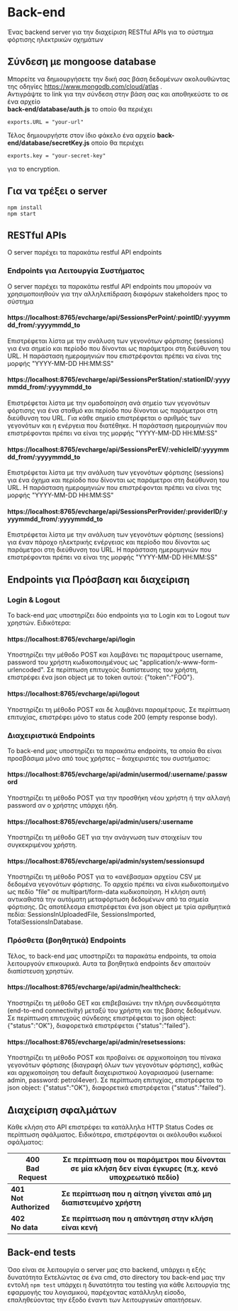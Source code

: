 # Back-end

Ένας backend server για την διαχείριση RESTful APIs για το σύστημα φόρτισης ηλεκτρικών οχημάτων 

## Σύνδεση με mongoose database
Μπορείτε να δημιουργήσετε την δική σας βάση δεδομένων ακολουθώντας της οδηγίες https://www.mongodb.com/cloud/atlas .<br> Αντιγράψτε το link για την σύνδεση στην βάση σας και αποθηκεύστε το σε ένα αρχείο<br>**back-end/database/auth.js** το οποίο θα περιέχει 

    exports.URL = "your-url"

Τέλος δημιουργήστε στον ίδιο φάκελο ένα αρχείο **back-end/database/secretKey.js** οποίο θα περιέχει 

    exports.key = "your-secret-key"

για το encryption.


## Για να τρέξει ο server

    npm install
    npm start

## RESTful APIs
O server παρέχει τα παρακάτω restful API endpoints 
### Endpoints για Λειτουργία Συστήματος
O server παρέχει τα παρακάτω restful API endpoints που μπορούν να χρησιμοποιηθούν για την αλληλεπίδραση διαφόρων stakeholders προς το σύστημα
#### https://localhost:8765/evcharge/api/SessionsPerPoint/:pointID/:yyyymmdd_from/:yyyymmdd_to
 Επιστρέφεται λίστα με την ανάλυση των γεγονότων φόρτισης (sessions) για ένα σημείο και περίοδο που δίνονται ως παράμετροι στη διεύθυνση του URL. Η παράσταση ημερομηνιών που επιστρέφονται πρέπει να είναι της μορφής "YYYY-MM-DD HH:MM:SS"
#### https://localhost:8765/evcharge/api/SessionsPerStation/:stationID/:yyyymmdd_from/:yyyymmdd_to 
 Επιστρέφεται λίστα με την ομαδοποίηση ανά σημείο των γεγονότων φόρτισης για ένα σταθμό και περίοδο που δίνονται ως παράμετροι στη διεύθυνση του URL. Για κάθε σημείο επιστρέφεται ο αριθμός των γεγονότων και η ενέργεια που διατέθηκε. Η παράσταση ημερομηνιών που επιστρέφονται πρέπει να είναι της μορφής "YYYY-MM-DD HH:MM:SS"
####  https://localhost:8765/evcharge/api/SessionsPerEV/:vehicleID/:yyyymmdd_from/:yyyymmdd_to 
Επιστρέφεται λίστα με την ανάλυση των γεγονότων φόρτισης (sessions) για ένα όχημα και περίοδο που δίνονται ως παράμετροι στη διεύθυνση του URL. Η παράσταση ημερομηνιών που επιστρέφονται πρέπει να είναι της μορφής "YYYY-MM-DD HH:MM:SS"
#### https://localhost:8765/evcharge/api/SessionsPerProvider/:providerID/:yyyymmdd_from/:yyyymmdd_to 
Επιστρέφεται λίστα με την ανάλυση των γεγονότων φόρτισης (sessions) για έναν πάροχο ηλεκτρικής ενέργειας και περίοδο που δίνονται ως παράμετροι στη διεύθυνση του URL. Η παράσταση ημερομηνιών που επιστρέφονται πρέπει να είναι της μορφής "YYYY-MM-DD HH:MM:SS"

## Endpoints για Πρόσβαση και διαχείριση

### Login & Logout 
Το back-end μας υποστηρίζει δύο endpoints για το Login και το Logout των χρηστών. Ειδικότερα: 
#### https://localhost:8765/evcharge/api/login
Υποστηρίζει την μέθοδο POST και λαμβάνει τις παραμέτρους username, password του χρήστη κωδικοποιημένους ως "application/x-www-form-urlencoded". Σε περίπτωση επιτυχούς διαπίστευσης του χρήστη, επιστρέφει ένα json object με το token αυτού: {"token":"FOO"}. 
####  https://localhost:8765/evcharge/api/logout
Υποστηρίζει τη μέθοδο POST και δε λαμβάνει παραμέτρους. Σε περίπτωση επιτυχίας, επιστρέφει μόνο το status code 200 (empty response body). 
### Διαχειριστικά Endpoints 

Το back-end μας υποστηρίζει τα παρακάτω endpoints, τα οποία θα είναι προσβάσιμα μόνο από τους χρήστες – διαχειριστές του συστήματος: 

#### https://localhost:8765/evcharge/api/admin/usermod/:username/:password 
Υποστηρίζει τη μέθοδο POST για την προσθήκη νέου χρήστη ή την αλλαγή password αν ο χρήστης υπάρχει ήδη.
#### https://localhost:8765/evcharge/api/admin/users/:username 

Υποστηρίζει τη μέθοδο GET για την ανάγνωση των στοιχείων του συγκεκριμένου χρήστη. 
#### https://localhost:8765/evcharge/api/admin/system/sessionsupd 

Υποστηρίζει τη μέθοδο POST για το «ανέβασμα» αρχείου CSV με δεδομένα γεγονότων φόρτισης. Το αρχείο πρέπει να είναι κωδικοποιημένο ως πεδίο "file" σε multipart/form-data κωδικοποίηση. 
Η κλήση αυτή αντικαθιστά την αυτόματη μεταφόρτωση δεδομένων από τα σημεία φόρτισης. Ως αποτέλεσμα επιστρέφεται ένα json object με τρία αριθμητικά πεδία: SessionsInUploadedFile, SessionsImported, TotalSessionsInDatabase.

### Πρόσθετα (βοηθητικά) Endpoints 
Τέλος, το back-end μας υποστηρίζει τα παρακάτω endpoints, τα οποία λειτουργούν επικουρικά. Αυτα τα βοηθητικά endpoints δεν απαιτούν διαπίστευση χρηστών.
#### https://localhost:8765/evcharge/api/admin/healthcheck: 
Υποστηρίζει τη μέθοδο GET και επιβεβαιώνει την πλήρη συνδεσιμότητα (end-to-end connectivity) μεταξύ του χρήστη και της βάσης δεδομένων. Σε περίπτωση επιτυχούς σύνδεσης επιστρέφεται το json object: {"status":"OK"}, διαφορετικά επιστρέφεται {"status":"failed"}. 
#### https://localhost:8765/evcharge/api/admin/resetsessions: 
Υποστηρίζει τη μέθοδο POST και προβαίνει σε αρχικοποίηση του πίνακα γεγονότων φόρτισης (διαγραφή όλων των γεγονότων φόρτισης), καθώς και αρχικοποίηση του default διαχειριστικού λογαριασμού (username: admin, password: petrol4ever). Σε περίπτωση επιτυχίας, επιστρέφεται το json object: {"status":"OK"}, διαφορετικά επιστρέφεται {"status":"failed"}. 


## Διαχείριση σφαλμάτων 
Κάθε κλήση στο API επιστρέφει τα κατάλληλα HTTP Status Codes σε περίπτωση σφάλματος. Ειδικότερα, επιστρέφονται οι ακόλουθοι κωδικοί σφάλματος:

|**400 <br> Bad Request**  |**Σε περίπτωση που οι παράμετροι που δίνονται σε μία κλήση δεν είναι έγκυρες (π.χ. κενό υποχρεωτικό πεδίο)**  |
|--|--|
| **401 <br> Not Authorized** | **Σε περίπτωση που η αίτηση γίνεται από μη διαπιστευμένο χρήστη** |
| **402 <br> No data** |**Σε περίπτωση που η απάντηση στην κλήση είναι κενή**  |


## Back-end tests

Όσο είναι σε λειτουργία ο server μας στο backend, υπάρχει η εξής δυνατότητα
Εκτελώντας σε ένα cmd, στο directory του back-end μας την εντολή 
`npm test` 
υπάρχει η δυνατότητα του testing για κάθε λειτουργία της εφαρμογής του λογισμικού, παρέχοντας κατάλληλη είσοδο, επαληθεύοντας την έξοδο έναντι των λειτουργικών απαιτήσεων.
